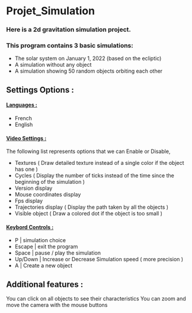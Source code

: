 # Projet_Simulation

### Here is a 2d gravitation simulation project.

### This program contains 3 basic simulations:
- The solar system on January 1, 2022 (based on the ecliptic)
- A simulation without any object
- A simulation showing 50 random objects orbiting each other

## Settings Options :
#### <ins>Languages : </ins>
- French 
- English
#### <ins>Video Settings :</ins>
The following list represents options that we can Enable or Disable,

- Textures ( Draw detailed texture instead of a single color if the object has one )
- Cycles ( Display the number of ticks instead of the time since the beginning of the simulation )     
- Version display 
- Mouse coordinates display 
- Fps display 
- Trajectories display ( Display the path taken by all the objects )
- Visible object ( Draw a colored dot if the object is too small )

#### <ins>Keybord Controls :</ins>
-    P    | simulation choice 
-  Escape | exit the program
-  Space  | pause / play the simulation 
- Up/Down | Increase or Decrease Simulation speed ( more precision )
-    A    | Create a new object 
## Additional features :
You can click on all objects to see their characteristics 
You can zoom and move the camera with the mouse buttons
